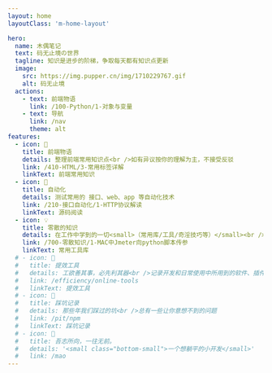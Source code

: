 ```yaml
---
layout: home
layoutClass: 'm-home-layout'

hero:
  name: 木偶笔记
  text: 码无止境の世界
  tagline: 知识是进步的阶梯，争取每天都有知识点更新
  image:
    src: https://img.pupper.cn/img/1710229767.gif
    alt: 码无止境
  actions:
    - text: 前端物语
      link: /100-Python/1-对象与变量
    - text: 导航
      link: /nav
      theme: alt
features:
  - icon: 📖
    title: 前端物语
    details: 整理前端常用知识点<br />如有异议按你的理解为主，不接受反驳
    link: /410-HTML/3-常用标签详解
    linkText: 前端常用知识
  - icon: 📘
    title: 自动化
    details: 测试常用的 接口、web、app 等自动化技术
    link: /210-接口自动化/1-HTTP协议解读
    linkText: 源码阅读
  - icon: 💡
    title: 零散的知识
    details: 在工作中学到的一切<small>（常用库/工具/奇淫技巧等）</small><br />配合 CV 大法来更好的摸鱼
    link: /700-零散知识/1-MAC中Jmeter向python脚本传参
    linkText: 常用工具库
  # - icon: 🧰
  #   title: 提效工具
  #   details: 工欲善其事，必先利其器<br />记录开发和日常使用中所用到的软件、插件、扩展等
  #   link: /efficiency/online-tools
  #   linkText: 提效工具
  # - icon: 🐞
  #   title: 踩坑记录
  #   details: 那些年我们踩过的坑<br />总有一些让你意想不到的问题
  #   link: /pit/npm
  #   linkText: 踩坑记录
  # - icon: 💯
  #   title: 吾志所向，一往无前。
  #   details: '<small class="bottom-small">一个想躺平的小开发</small>'
  #   link: /mao
---
```


<style>
/*爱的魔力转圈圈*/
.m-home-layout .image-src:hover {
  transform: translate(-50%, -50%) rotate(666turn);
  transition: transform 59s 1s cubic-bezier(0.3, 0, 0.8, 1);
}

.m-home-layout .details small {
  opacity: 0.8;
}

.m-home-layout .item:last-child .details {
  display: flex;
  justify-content: flex-end;
  align-items: end;
}
</style>
